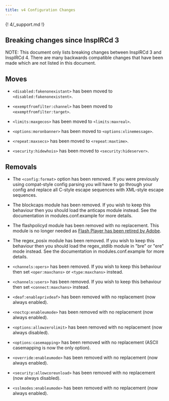 ```yaml
---
title: v4 Configuration Changes
---
```


{! 4/_support.md !}

## Breaking changes since InspIRCd 3

NOTE: This document only lists breaking changes between InspIRCd 3 and InspIRCd 4. There are many backwards compatible changes that have been made which are not listed in this document.

## Moves

- `<disabled:fakenonexistant>` has been moved to `<disabled:fakenonexistent>`.

- `<exemptfromfilter:channel>` has been moved to `<exemptfromfilter:target>`.

- `<limits:maxgecos>` has been moved to `<limits:maxreal>`.

- `<options:moronbanner>` has been moved to `<options:xlinemessage>`.

- `<repeat:maxsecs>` has been moved to `<repeat:maxtime>`.

- `<security:hidewhois>` has been moved to `<security:hideserver>`.

## Removals

- The `<config:format>` option  has been removed. If you were previously using compat-style config parsing you will have to go through your config and replace all C-style escape sequences with XML-style escape sequences.

- The blockcaps module has been removed. If you wish to keep this behaviour then you should load the anticaps module instead. See the documentation in modules.conf.example for more details.

- The flashpolicyd module has been removed with no replacement. This module is no longer needed as [Flash Player has been retired by Adobe](https://blogs.adobe.com/conversations/2017/07/adobe-flash-update.html).

- The regex\_posix module has been removed. If you wish to keep this behaviour then you should load the regex_stdlib module in "bre" or "ere" mode instead. See the documentation in modules.conf.example for more details.

- `<channels:opers>` has been removed. If you wish to keep this behaviour then set `<oper:maxchans>` or `<type:maxchans>` instead.

- `<channels:users>` has been removed. If you wish to keep this behaviour then set `<connect:maxchans>` instead.

- `<deaf:enableprivdeaf>` has been removed with no replacement (now always enabled).

- `<noctcp:enableumode>` has been removed with no replacement (now always enabled).

- `<options:allowzerolimit>` has been removed with no replacement (now always disabled).

- `<options:casemapping>` has been removed with no replacement (ASCII casemapping is now the only option).

- `<override:enableumode>` has been removed with no replacement (now always enabled).

- `<security:allowcoreunload>` has been removed with no replacement (now always disabled).

- `<sslmodes:enableumode>` has been removed with no replacement (now always enabled).
